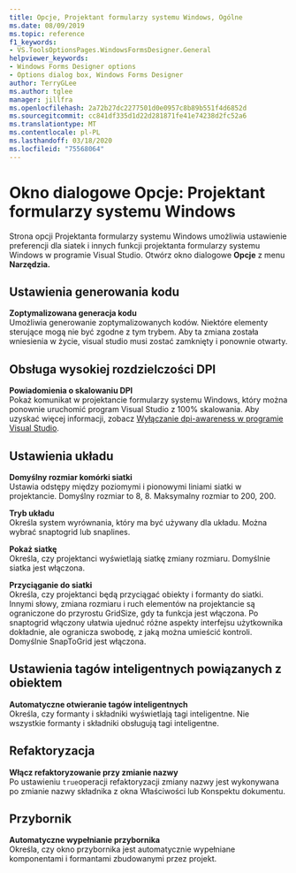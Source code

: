 ```yaml
---
title: Opcje, Projektant formularzy systemu Windows, Ogólne
ms.date: 08/09/2019
ms.topic: reference
f1_keywords:
- VS.ToolsOptionsPages.WindowsFormsDesigner.General
helpviewer_keywords:
- Windows Forms Designer options
- Options dialog box, Windows Forms Designer
author: TerryGLee
ms.author: tglee
manager: jillfra
ms.openlocfilehash: 2a72b27dc2277501d0e0957c8b89b551f4d6852d
ms.sourcegitcommit: cc841df335d1d22d281871fe41e74238d2fc52a6
ms.translationtype: MT
ms.contentlocale: pl-PL
ms.lasthandoff: 03/18/2020
ms.locfileid: "75568064"
---
```

# <a name="options-dialog-box-windows-forms-designer"></a>Okno dialogowe Opcje: Projektant formularzy systemu Windows

Strona opcji Projektanta formularzy systemu Windows umożliwia ustawienie preferencji dla siatek i innych funkcji projektanta formularzy systemu Windows w programie Visual Studio. Otwórz okno dialogowe **Opcje** z menu **Narzędzia.**

## <a name="code-generation-settings"></a>Ustawienia generowania kodu

**Zoptymalizowana generacja kodu**\
Umożliwia generowanie zoptymalizowanych kodów. Niektóre elementy sterujące mogą nie być zgodne z tym trybem. Aby ta zmiana została wniesienia w życie, visual studio musi zostać zamknięty i ponownie otwarty.

## <a name="high-dpi-support"></a>Obsługa wysokiej rozdzielczości DPI

**Powiadomienia o skalowaniu DPI**\
Pokaż komunikat w projektancie formularzy systemu Windows, który można ponownie uruchomić program Visual Studio z 100% skalowania. Aby uzyskać więcej informacji, zobacz [Wyłączanie dpi-awareness w programie Visual Studio](/dotnet/framework/winforms/disable-dpi-awareness-visual-studio).

## <a name="layout-settings"></a>Ustawienia układu

**Domyślny rozmiar komórki siatki**\
Ustawia odstępy między poziomymi i pionowymi liniami siatki w projektancie. Domyślny rozmiar to 8, 8. Maksymalny rozmiar to 200, 200.

**Tryb układu**\
Określa system wyrównania, który ma być używany dla układu. Można wybrać snaptogrid lub snaplines.

**Pokaż siatkę**\
Określa, czy projektanci wyświetlają siatkę zmiany rozmiaru. Domyślnie siatka jest włączona.

**Przyciąganie do siatki**\
Określa, czy projektanci będą przyciągać obiekty i formanty do siatki. Innymi słowy, zmiana rozmiaru i ruch elementów na projektancie są ograniczone do przyrostu GridSize, gdy ta funkcja jest włączona. Po snaptogrid włączony ułatwia ujednuć różne aspekty interfejsu użytkownika dokładnie, ale ogranicza swobodę, z jaką można umieścić kontroli. Domyślnie SnapToGrid jest włączona.

## <a name="object-bound-smart-tag-settings"></a>Ustawienia tagów inteligentnych powiązanych z obiektem

**Automatyczne otwieranie tagów inteligentnych**\
Określa, czy formanty i składniki wyświetlają tagi inteligentne. Nie wszystkie formanty i składniki obsługują tagi inteligentne.

## <a name="refactoring"></a>Refaktoryzacja

**Włącz refaktoryzowanie przy zmianie nazwy**\
Po ustawieniu `true`operacji refaktoryzacji zmiany nazwy jest wykonywana po zmianie nazwy składnika z okna Właściwości lub Konspektu dokumentu.

## <a name="toolbox"></a>Przybornik

**Automatyczne wypełnianie przybornika**\
Określa, czy okno przybornika jest automatycznie wypełniane komponentami i formantami zbudowanymi przez projekt.
